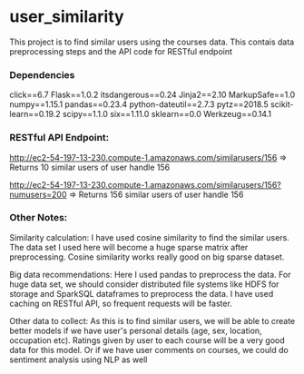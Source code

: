 # user_similarity

This project is to find similar users using the courses data.
This contais data preprocessing steps and the API code for RESTful endpoint

### Dependencies
click==6.7
Flask==1.0.2
itsdangerous==0.24
Jinja2==2.10
MarkupSafe==1.0
numpy==1.15.1
pandas==0.23.4
python-dateutil==2.7.3
pytz==2018.5
scikit-learn==0.19.2
scipy==1.1.0
six==1.11.0
sklearn==0.0
Werkzeug==0.14.1

### RESTful API Endpoint:

http://ec2-54-197-13-230.compute-1.amazonaws.com/similarusers/156 => Returns 10 similar users of user handle 156

http://ec2-54-197-13-230.compute-1.amazonaws.com/similarusers/156?numusers=200 => Returns 156 similar users of user handle 156


### Other Notes:

Similarity calculation:
I have used cosine similarity to find the similar users. The data set I used here will become a huge sparse matrix after preprocessing. Cosine similarity works really good on big sparse dataset.

Big data recommendations:
Here I used pandas to preprocess the data. For huge data set, we should consider distributed file systems like HDFS for storage and SparkSQL dataframes to preprocess the data. 
I have used caching on RESTful API, so frequent requests will be faster.

Other data to collect:
As this is to find similar users, we will be able to create better models if we have user's personal details (age, sex, location, occupation etc). Ratings given by user to each course will be a very good data for this model. Or if we have user comments on courses, we could do sentiment analysis using NLP as well
